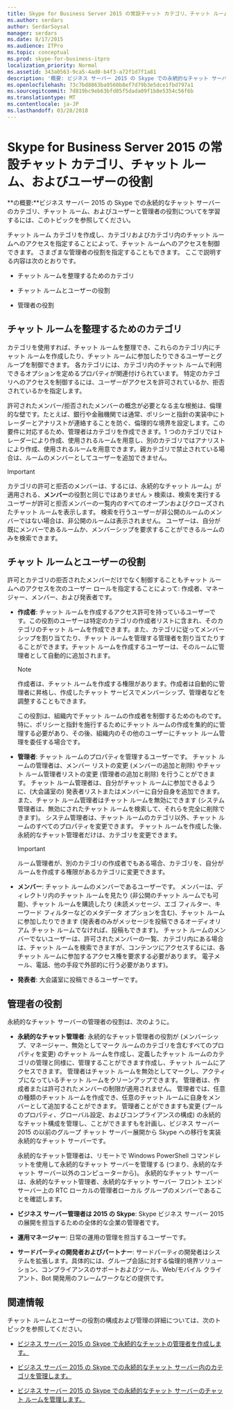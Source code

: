 ```yaml
---
title: Skype for Business Server 2015 の常設チャット カテゴリ、チャット ルーム、およびユーザーの役割
ms.author: serdars
author: SerdarSoysal
manager: serdars
ms.date: 8/17/2015
ms.audience: ITPro
ms.topic: conceptual
ms.prod: skype-for-business-itpro
localization_priority: Normal
ms.assetid: 343a0563-9ca5-4ad0-b4f3-a72f1d7f1a81
description: '概要: ビジネス サーバー 2015 の Skype での永続的なチャット サーバーのカテゴリ、チャット ルーム、およびユーザーと管理者の役割の詳細について参照してください。'
ms.openlocfilehash: 73c7bd8863ba9560b8ef7d79b3e5dce1fbd797a1
ms.sourcegitcommit: 7d819bc9eb63bfd85f5dada09f1b8e5354c56f6b
ms.translationtype: MT
ms.contentlocale: ja-JP
ms.lasthandoff: 03/28/2018
---
```

# <a name="persistent-chat-categories-chat-rooms-and-user-roles-in-skype-for-business-server-2015"></a>Skype for Business Server 2015 の常設チャット カテゴリ、チャット ルーム、およびユーザーの役割
 
**の概要:**ビジネス サーバー 2015 の Skype での永続的なチャット サーバーのカテゴリ、チャット ルーム、およびユーザーと管理者の役割についてを学習するには、このトピックを参照してください。
  
チャット ルーム カテゴリを作成し、カテゴリおよびカテゴリ内のチャット ルームへのアクセスを指定することによって、チャット ルームへのアクセスを制御できます。 さまざまな管理者の役割を指定することもできます。 ここで説明する内容は次のとおりです。 
  
- チャット ルームを整理するためのカテゴリ
    
- チャット ルームとユーザーの役割
    
- 管理者の役割
    
## <a name="categories-for-organizing-chat-rooms"></a>チャット ルームを整理するためのカテゴリ

カテゴリを使用すれば、チャット ルームを整理でき、これらのカテゴリ内にチャット ルームを作成したり、チャット ルームに参加したりできるユーザーとグループを制御できます。 各カテゴリには、カテゴリ内のチャット ルームで利用できるオプションを定めるプロパティが関連付けられています。 特定のカテゴリへのアクセスを制御するには、ユーザーがアクセスを許可されているか、拒否されているかを指定します。
  
許可されたメンバー/拒否されたメンバーの概念が必要となる主な根拠は、倫理的な壁です。たとえば、銀行や金融機関では通常、ポリシーと指針の実装中にトレーダーとアナリストが連絡することを防ぐ、倫理的な境界を設定します。この要件に対応するため、管理者はカテゴリを作成できます。1 つのカテゴリではトレーダーにより作成、使用されるルームを用意し、別のカテゴリではアナリストにより作成、使用されるルームを用意できます。親カテゴリで禁止されている場合は、ルームのメンバーとしてユーザーを追加できません。
  
> [!IMPORTANT]
> カテゴリの許可と拒否のメンバーは、するには、永続的なチャット ルーム」が適用される、**メンバー**の役割と同じではありません > 検索は、検索を実行するユーザーが許可と拒否メンバーの一覧内のすべてのオープンおよびクローズされたチャット ルームを表示します。 検索を行うユーザーが非公開のルームのメンバーではない場合は、非公開のルームは表示されません。 ユーザーは、自分が既にメンバーであるルームか、メンバーシップを要求することができるルームのみを検索できます。 
  
## <a name="chat-rooms-and-user-roles"></a>チャット ルームとユーザーの役割

許可とカテゴリの拒否されたメンバーだけでなく制御することもチャット ルームへのアクセスを次のユーザー ロールを指定することによって: 作成者、マネージャー、メンバー、および発表者です。
  
- **作成者**: チャット ルームを作成するアクセス許可を持っているユーザーです。この役割のユーザーは特定のカテゴリの作成者リストに含まれ、そのカテゴリのチャット ルームを作成できます。また、カテゴリに従ってメンバーシップを割り当てたり、チャット ルームを管理する管理者を割り当てたりすることができます。チャット ルームを作成するユーザーは、そのルームに管理者として自動的に追加されます。
    
    > [!NOTE]
    > 作成者は、チャット ルームを作成する権限があります。作成者は自動的に管理者に昇格し、作成したチャット サービスでメンバーシップ、管理者などを調整することもできます。 
  
    この役割は、組織内でチャット ルームの作成者を制御するためのものです。特に、ポリシーと指針を施行するためにチャット ルームの作成を集約的に管理する必要があり、その後、組織内のその他のユーザーにチャット ルーム管理を委任する場合です。
    
- **管理者**: チャット ルームのプロパティを管理するユーザーです。 チャット ルームの管理者は、メンバー リストの変更 (メンバーの追加と削除) やチャット ルーム管理者リストの変更 (管理者の追加と削除) を行うことができます。 チャット ルーム管理者は、自分がチャット ルームに参加できるように、(大会議室の) 発表者リストまたはメンバーに自分自身を追加できます。 また、チャット ルーム管理者はチャット ルームを無効にできます (システム管理者は、無効にされたチャット ルームを検索して、それらを完全に削除できます)。 システム管理者は、チャット ルームのカテゴリ以外、チャット ルームのすべてのプロパティを変更できます。 チャット ルームを作成した後、永続的なチャット管理者だけは、カテゴリを変更できます。
    
    > [!IMPORTANT]
    > ルーム管理者が、別のカテゴリの作成者でもある場合、カテゴリを、自分がルームを作成する権限があるカテゴリに変更できます。 
  
- **メンバー**: チャット ルームのメンバーであるユーザーです。 メンバーは、ディレクトリ内のチャット ルームを見たり (非公開のチャット ルームでも可能)、チャット ルームを購読したり (未読メッセージ、エゴ フィルター、キーワード フィルターなどのメタデータ オプションを含む)、チャット ルームに参加したりできます (発表者のみがメッセージを投稿できるオーディオリアム チャット ルームでなければ、投稿もできます)。 チャット ルームのメンバーでないユーザーは、許可されたメンバーの一覧、カテゴリ内にある場合は、チャット ルームを検索できますが、コンテンツにアクセスするには、各チャット ルームに参加するアクセス権を要求する必要があります。 電子メール、電話、他の手段で外部的に行う必要があります)。
    
- **発表者**: 大会議室に投稿できるユーザーです。
    
## <a name="administrator-roles"></a>管理者の役割

永続的なチャット サーバーの管理者の役割は、次のように。
  
- **永続的なチャット管理者**: 永続的なチャット管理者の役割が (メンバーシップ、マネージャー、無効としてマーク ルームのカテゴリを含むすべてのプロパティを変更) のチャット ルームを作成し、定義したチャット ルームのカテゴリの管理と同様に、管理することができます作成し、チャット ルームにアクセスできます。 管理者はチャット ルームを無効としてマークし、アクティブになっているチャット ルームをクリーンアップできます。 管理者は、作成者または許可されたメンバーの制限が適用されません。 管理者では、任意の種類のチャット ルームを作成でき、任意のチャット ルームに自身をメンバーとして追加することができます。 管理者ことができますも変更 (プールのプロパティ、グローバル設定、およびコンプライアンスの構成) の永続的なチャット構成を管理し、ことができますもを計画し、ビジネス サーバー 2015 の以前のグループ チャット サーバー展開から Skype への移行を実装永続的なチャット サーバーです。
    
    永続的なチャット管理者は、リモートで Windows PowerShell コマンドレットを使用して永続的なチャット サーバーを管理する (つまり、永続的なチャット サーバー以外のコンピューターから)。 永続的なチャット サーバーは、永続的なチャット管理者、永続的なチャット サーバー フロント エンド サーバー上の RTC ローカルの管理者ローカル グループのメンバーであることを確認します。
    
- **ビジネス サーバー管理者は 2015 の Skype**: Skype ビジネス サーバー 2015 の展開を担当するための全体的な企業の管理者です。
    
- **運用マネージャー**: 日常の運用の管理を担当するユーザーです。
    
- **サードパーティの開発者およびパートナー**: サードパーティの開発者はシステムを拡張します。具体的には、グループ会話に対する倫理的境界ソリューション、コンプライアンスのサポートおよびツール、Web/モバイル クライアント、Bot 開発用のフレームワークなどの提供です。
    
## <a name="for-more-information"></a>関連情報

チャット ルームとユーザーの役割の構成および管理の詳細については、次のトピックを参照してください。
  
- [ビジネス サーバー 2015 の Skype で永続的なチャットの管理者を作成します。](../../deploy/deploy-persistent-chat-server/create-a-persistent-chat-administrator.md)
    
- [ビジネス サーバー 2015 の Skype での永続的なチャット サーバー内のカテゴリを管理します。](../../manage/persistent-chat/categories.md)
    
- [ビジネス サーバー 2015 の Skype での永続的なチャット サーバーのチャット ルームを管理します。](../../manage/persistent-chat/chat-rooms.md)
    

